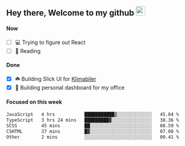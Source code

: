 ## Hey there, Welcome to my github <img src="https://media.giphy.com/media/hvRJCLFzcasrR4ia7z/giphy.gif" width="25px">

#### Now
- [ ] 💻 Trying to figure out React
- [ ] 📕 Reading

#### Done
- [x] ☘️ Building Slick UI for [Klimabiler](https://klimabiler.dk)
- [x] 🚀 Building personal dashboard for my office
 
 #### Focused on this week
<!--START_SECTION:waka-->

```txt
JavaScript   4 hrs           ███████████▒░░░░░░░░░░░░░   45.04 %
TypeScript   3 hrs 24 mins   █████████▓░░░░░░░░░░░░░░░   38.36 %
SCSS         45 mins         ██░░░░░░░░░░░░░░░░░░░░░░░   08.59 %
CSHTML       37 mins         █▓░░░░░░░░░░░░░░░░░░░░░░░   07.08 %
Other        2 mins          ░░░░░░░░░░░░░░░░░░░░░░░░░   00.41 %
```

<!--END_SECTION:waka-->

